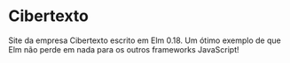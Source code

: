 # Cibertexto

Site da empresa Cibertexto escrito em Elm 0.18. Um ótimo exemplo de que Elm não perde em nada para os outros frameworks JavaScript!
